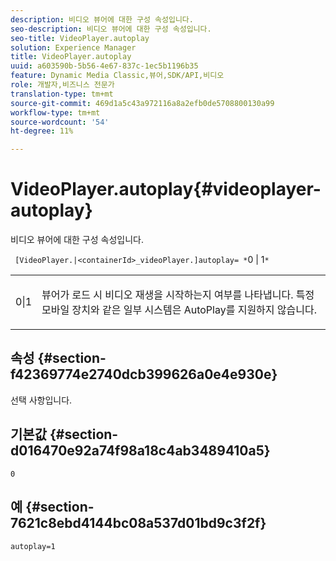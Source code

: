 ```yaml
---
description: 비디오 뷰어에 대한 구성 속성입니다.
seo-description: 비디오 뷰어에 대한 구성 속성입니다.
seo-title: VideoPlayer.autoplay
solution: Experience Manager
title: VideoPlayer.autoplay
uuid: a603590b-5b56-4e67-837c-1ec5b1196b35
feature: Dynamic Media Classic,뷰어,SDK/API,비디오
role: 개발자,비즈니스 전문가
translation-type: tm+mt
source-git-commit: 469d1a5c43a972116a8a2efb0de5708800130a99
workflow-type: tm+mt
source-wordcount: '54'
ht-degree: 11%

---
```



# VideoPlayer.autoplay{#videoplayer-autoplay}

비디오 뷰어에 대한 구성 속성입니다.

` [VideoPlayer.|<containerId>_videoPlayer.]autoplay= *`0 | 1`*`

<table id="table_C616483932C2482CA9794DDD7313FD7C"> 
 <tbody> 
  <tr> 
   <td colname="col1"> <p> <span class="codeph"> <span class="varname"> 0|1</span> </span> </p> </td> 
   <td colname="col2"> <p> 뷰어가 로드 시 비디오 재생을 시작하는지 여부를 나타냅니다. 특정 모바일 장치와 같은 일부 시스템은 AutoPlay를 지원하지 않습니다. </p> </td> 
  </tr> 
 </tbody> 
</table>

## 속성 {#section-f42369774e2740dcb399626a0e4e930e}

선택 사항입니다.

## 기본값 {#section-d016470e92a74f98a18c4ab3489410a5}

`0`

## 예 {#section-7621c8ebd4144bc08a537d01bd9c3f2f}

```
autoplay=1
```

